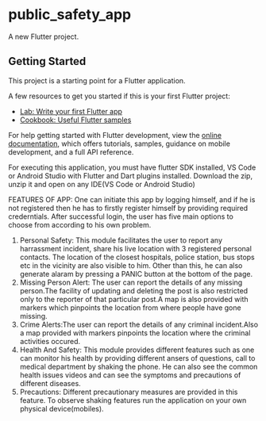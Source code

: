 # public_safety_app

A new Flutter project.

## Getting Started

This project is a starting point for a Flutter application.

A few resources to get you started if this is your first Flutter project:

- [Lab: Write your first Flutter app](https://docs.flutter.dev/get-started/codelab)
- [Cookbook: Useful Flutter samples](https://docs.flutter.dev/cookbook)

For help getting started with Flutter development, view the
[online documentation](https://docs.flutter.dev/), which offers tutorials,
samples, guidance on mobile development, and a full API reference.

For executing this application, you must have flutter SDK installed, VS Code or Android Studio with Flutter and Dart plugins installed. Download the zip, unzip it and open on any IDE(VS Code or Android Studio)



FEATURES OF APP:
One can initiate this app by logging himself, and if he is not registered then he has to firstly register himself by providing required crederntials. 
After successful login, the user has five main options to choose from according to his own problem. 
1. Personal Safety: This module facilitates the user to report any harrassment incident, share his live location with 3 registered personal contacts. The location of the closest hospitals, police station, bus stops etc in the vicinity are also visible to him. Other than this, he can also generate alaram by pressing a PANIC button at the bottom of the page.
2. Missing Person Alert: The user can report the details of any missing person.The facility of updating and deleting the post is also restricted only to the reporter of that particular post.A map is also provided with markers which pinpoints the location from where people have gone missing.
3. Crime Alerts:The user can report the details of any criminal incident.Also a map  provided with markers pinpoints the location where the criminal activities occured.
4. Health And Safety: This module provides different features such as one can monitor his health by providing different ansers of questions, call to medical department by shaking the phone. He can also see the common health issues videos and can see the symptoms and precautions of different diseases.
5. Precautions: Different precautionary measures are provided in this feature.
To observe shaking features run the application on your own physical device(mobiles).

